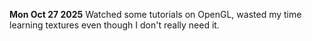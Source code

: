 **Mon Oct 27 2025**
Watched some tutorials on OpenGL, wasted my time learning textures even though I don't really need it.